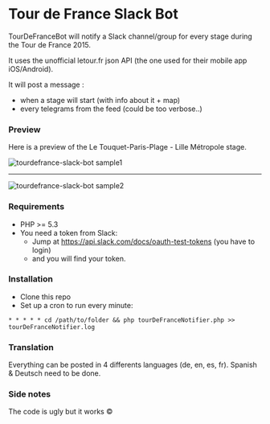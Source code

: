 # Tour de France Slack Bot

TourDeFranceBot will notify a Slack channel/group for every stage during the Tour de France 2015.

It uses the unofficial letour.fr json API (the one used for their mobile app iOS/Android).

It will post a message :
  - when a stage will start (with info about it + map)
  - every telegrams from the feed (could be too verbose..)

### Preview

Here is a preview of the Le Touquet-Paris-Plage - Lille Métropole stage.

![tourdefrance-slack-bot sample1](http://i.imgur.com/XV0SCTW.png)

----

![tourdefrance-slack-bot sample2](http://i.imgur.com/JPi6eXo.png)

### Requirements

  - PHP >= 5.3
  - You need a token from Slack:
    - Jump at https://api.slack.com/docs/oauth-test-tokens (you have to login)
    - and you will find your token.

### Installation

  - Clone this repo
  - Set up a cron to run every minute:

  ````
  * * * * * cd /path/to/folder && php tourDeFranceNotifier.php >> tourDeFranceNotifier.log
  ````

### Translation

Everything can be posted in 4 differents languages (de, en, es, fr). Spanish & Deutsch need to be done.

### Side notes

The code is ugly but it works ©
